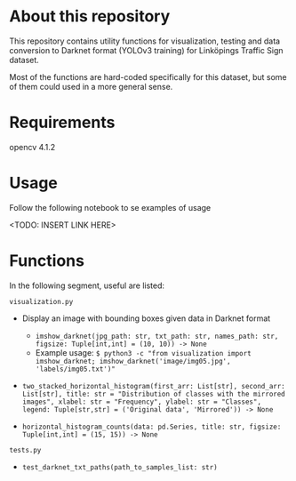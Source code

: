 # About this repository
This repository contains utility functions for visualization, testing and data conversion to Darknet format (YOLOv3 training) for Linköpings Traffic Sign dataset.

Most of the functions are hard-coded specifically for this dataset, but some of them could used in a more general sense.

# Requirements
 opencv 4.1.2

# Usage
Follow the following notebook to se examples of usage

<TODO: INSERT LINK HERE>

# Functions
In the following segment, useful are listed:

`visualization.py`
- Display an image with bounding boxes given data in Darknet format
  - `imshow_darknet(jpg_path: str, txt_path: str, names_path: str, figsize: Tuple[int,int] = (10, 10)) -> None`
  - Example usage: `$ python3 -c "from visualization import imshow_darknet; imshow_darknet('image/img05.jpg', 'labels/img05.txt')"`
                   
- `two_stacked_horizontal_histogram(first_arr: List[str], second_arr: List[str], title: str = "Distribution of classes with the mirrored images", xlabel: str = "Frequency", ylabel: str = "Classes", legend: Tuple[str,str] = ('Original data', 'Mirrored')) -> None`
- `horizontal_histogram_counts(data: pd.Series, title: str, figsize: Tuple[int,int] = (15, 15)) -> None`

`tests.py`
- `test_darknet_txt_paths(path_to_samples_list: str)`
